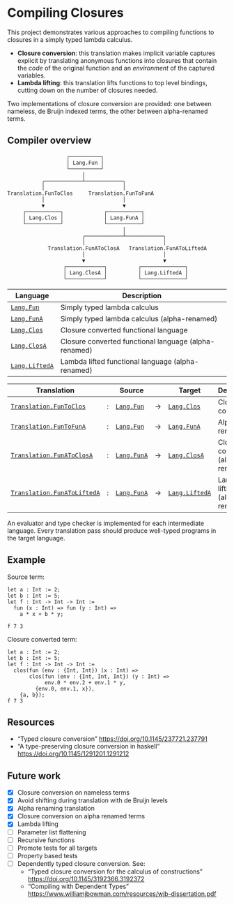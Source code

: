 # Compiling Closures

This project demonstrates various approaches to compiling functions to closures
in a simply typed lambda calculus.

- **Closure conversion**: this translation makes implicit variable captures
  explicit by translating anonymous functions into closures that contain the
  _code_ of the original function and an _environment_ of the captured variables.
- **Lambda lifting**: this translation lifts functions to top level bindings,
  cutting down on the number of closures needed.

Two implementations of closure conversion are provided: one between nameless,
de Bruijn indexed terms, the other between alpha-renamed terms.

## Compiler overview

```text
                   ┌──────────┐
                   │ Lang.Fun │
                   └──────────┘
                        │
           ╭────────────┴────────────╮
           │                         │
Translation.FunToClos     Translation.FunToFunA
           │                         │
           ▼                         ▼
     ┌───────────┐             ┌───────────┐
     │ Lang.Clos │             │ Lang.FunA │
     └───────────┘             └───────────┘
                                     │
                        ╭────────────┴────────────╮
                        │                         │
             Translation.FunAToClosA   Translation.FunAToLiftedA
                        │                         │
                        ▼                         ▼
                  ┌────────────┐          ┌──────────────┐
                  │ Lang.ClosA │          │ Lang.LiftedA │
                  └────────────┘          └──────────────┘

```

| Language          | Description                                           |
| ----------------- | ----------------------------------------------------- |
| [`Lang.Fun`]      | Simply typed lambda calculus                          |
| [`Lang.FunA`]     | Simply typed lambda calculus (alpha-renamed)          |
| [`Lang.Clos`]     | Closure converted functional language                 |
| [`Lang.ClosA`]    | Closure converted functional language (alpha-renamed) |
| [`Lang.LiftedA`]  | Lambda lifted functional language (alpha-renamed)     |

[`Lang.Fun`]: ./lib/Lang_Fun.ml
[`Lang.Clos`]: ./lib/Lang_Clos.ml
[`Lang.FunA`]: ./lib/Lang_FunA.ml
[`Lang.ClosA`]: ./lib/Lang_ClosA.ml
[`Lang.LiftedA`]: ./lib/Lang_LiftedA.ml

| Translation                   |   | Source          |   | Target           | Description
| ----------------------------- | - | --------------- | - | ---------------- | ---------------------------------
| [`Translation.FunToClos`]     | : | [`Lang.Fun`]    | → | [`Lang.Clos`]    | Closure conversion
| [`Translation.FunToFunA`]     | : | [`Lang.Fun`]    | → | [`Lang.FunA`]    | Alpha renaming
| [`Translation.FunAToClosA`]   | : | [`Lang.FunA`]   | → | [`Lang.ClosA`]   | Closure conversion (alpha renamed)
| [`Translation.FunAToLiftedA`] | : | [`Lang.FunA`]   | → | [`Lang.LiftedA`] | Lambda lifting (alpha renamed)

[`Translation.FunToClos`]: ./lib/Translation_FunToClos.ml
[`Translation.FunToFunA`]: ./lib/Translation_FunToFunA.ml
[`Translation.FunAToClosA`]: ./lib/Translation_FunAToClosA.ml
[`Translation.FunAToLiftedA`]: ./lib/Translation_FunAToLiftedA.ml

An evaluator and type checker is implemented for each intermediate language.
Every translation pass should produce well-typed programs in the target language.

## Example

Source term:

<!-- $MDX file=test/multiple-captures-3.txt -->
```text
let a : Int := 2;
let b : Int := 5;
let f : Int -> Int -> Int :=
  fun (x : Int) => fun (y : Int) =>
    a * x + b * y;

f 7 3
```

Closure converted term:

<!-- $MDX file=test/multiple-captures-3.stdout -->
```text
let a : Int := 2;
let b : Int := 5;
let f : Int -> Int -> Int :=
  clos(fun (env : {Int, Int}) (x : Int) =>
       clos(fun (env : {Int, Int, Int}) (y : Int) =>
            env.0 * env.2 + env.1 * y,
         {env.0, env.1, x}),
    {a, b});
f 7 3
```

## Resources

- “Typed closure conversion” <https://doi.org/10.1145/237721.237791>
- “A type-preserving closure conversion in haskell” <https://doi.org/10.1145/1291201.1291212>

## Future work

- [x] Closure conversion on nameless terms
- [x] Avoid shifting during translation with de Bruijn levels
- [x] Alpha renaming translation
- [x] Closure conversion on alpha renamed terms
- [x] Lambda lifting
- [ ] Parameter list flattening
- [ ] Recursive functions
- [ ] Promote tests for all targets
- [ ] Property based tests
- [ ] Dependently typed closure conversion. See:
  - “Typed closure conversion for the calculus of constructions” <https://doi.org/10.1145/3192366.3192372>
  - “Compiling with Dependent Types” <https://www.williamjbowman.com/resources/wjb-dissertation.pdf>
